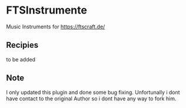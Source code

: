 # FTSInstrumente
Music Instruments for https://ftscraft.de/

## Recipies

to be added

## Note
I only updated this plugin and done some bug fixing. 
Unfortunally i dont have contact to the original Author so i dont have any way to fork him.
